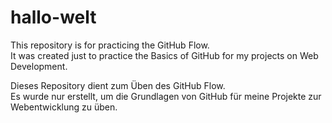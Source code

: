 # hallo-welt
This repository is for practicing the GitHub Flow.	
It was created just to practice the Basics of GitHub for my projects on Web Development.	

Dieses Repository dient zum Üben des GitHub Flow.	
Es wurde nur erstellt, um die Grundlagen von GitHub für meine Projekte zur Webentwicklung zu üben.	
